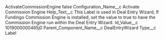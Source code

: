 <?xml version="1.0" encoding="UTF-8"?>
<CustomMetadata xmlns="http://soap.sforce.com/2006/04/metadata" xmlns:xsi="http://www.w3.org/2001/XMLSchema-instance" xmlns:xsd="http://www.w3.org/2001/XMLSchema">
    <label>ActivateCommissionEngine</label>
    <protected>false</protected>
    <values>
        <field>Configuration_Name__c</field>
        <value xsi:type="xsd:string">Activate Commission Engine</value>
    </values>
    <values>
        <field>Help_Text__c</field>
        <value xsi:type="xsd:string">This Label is used in Deal Entry Wizard, If Fundingo Commission Engine is installed, set the value to true to have the Commission Engine run within the Deal Entry Wizard.</value>
    </values>
    <values>
        <field>Id_Value__c</field>
        <value xsi:type="xsd:string">1019000000465j0</value>
    </values>
    <values>
        <field>Parent_Component_Name__c</field>
        <value xsi:type="xsd:string">DealEntryWizard</value>
    </values>
    <values>
        <field>Type__c</field>
        <value xsi:type="xsd:string">Label</value>
    </values>
</CustomMetadata>
